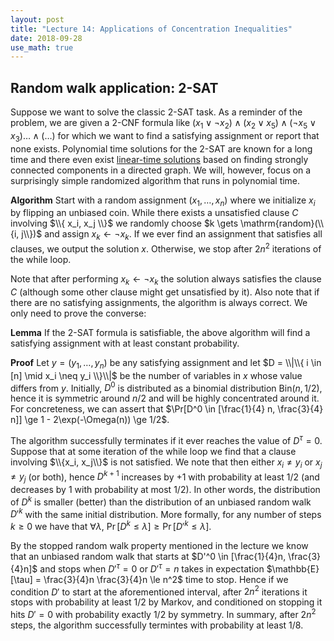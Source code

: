 ```yaml
---
layout: post
title: "Lecture 14: Applications of Concentration Inequalities"
date: 2018-09-28
use_math: true
---
```


## Random walk application: 2-SAT

Suppose we want to solve the classic 2-SAT task. As a reminder of the problem, we are given a 2-CNF formula like $(x_1 \lor \neg x_2) \land (x_2 \lor x_5) \land (\neg x_5 \lor x_3) \ldots \land ( \ldots )$ for which we want to find a satisfying assignment or report that none exists. Polynomial time solutions for the 2-SAT are known for a long time and there even exist [linear-time solutions](http://www.math.ucsd.edu/~sbuss/CourseWeb/Math268_2007WS/2SAT.pdf) based on finding strongly connected components in a directed graph. We will, however, focus on a surprisingly simple randomized algorithm that runs in polynomial time.

**Algorithm** Start with a random assignment $(x_1, \ldots, x_n)$ where we initialize $x_i$ by flipping an unbiased coin. While there exists a unsatisfied clause $C$ involving $\\{ x_i, x_j \\}$ we randomly choose $k \gets \mathrm{random}(\\{i, j\\})$ and assign $x_k \gets \neg x_k$. If we ever find an assignment that satisfies all clauses, we output the solution $x$. Otherwise, we stop after $2 n^2$ iterations of the while loop.

Note that after performing $x_k \gets \neg x_k$ the solution always satisfies the clause $C$ (although some other clause might get unsatisfied by it). Also note that if there are no satisfying assignments, the algorithm is always correct. We only need to prove the converse:

**Lemma** If the 2-SAT formula is satisfiable, the above algorithm will find a satisfying assignment with at least constant probability.

**Proof** Let $y = (y_1, \ldots, y_n)$ be any satisfying assignment and let $D = \\|\\{ i \in [n] \mid x_i \neq y_i \\}\\|$ be the number of variables in $x$ whose value differs from $y$. Initially, $D^0$ is distributed as a binomial distribution $\mathrm{Bin}(n, 1/2)$, hence it is symmetric around $n/2$ and will be highly concentrated around it. For concreteness, we can assert that $\Pr[D^0 \in [\frac{1}{4} n, \frac{3}{4} n]] \ge 1 - 2\exp(-\Omega(n)) \ge 1/2$.

  The algorithm successfully terminates if it ever reaches the value of $D^\tau = 0$. Suppose that at some iteration of the while loop we find that a clause involving $\\{x_i, x_j\\}$ is not satisfied. We note that then either $x_i \neq y_i$ or $x_j \neq y_j$ (or both), hence $D^{k+1}$ increases by $+1$ with probability at least $1/2$ (and decreases by $1$ with probability at most $1/2$). In other words, the distribution of $D^{k}$ is smaller (better) than the distribution of an unbiased random walk $D'^{k}$ with the same initial distribution. More formally, for any number of steps $k \ge 0$ we have that $\forall \lambda,\ \Pr[D^k \le \lambda] \ge \Pr[D'^k \le \lambda]$.

  By the stopped random walk property mentioned in the lecture we know that an unbiased random walk that starts at $D'^0 \in [\frac{1}{4}n, \frac{3}{4}n]$ and stops when $D'^\tau = 0$ or $D'^\tau = n$ takes in expectation $\mathbb{E}[\tau] = \frac{3}{4}n \frac{3}{4}n \le n^2$ time to stop. Hence if we condition $D'$ to start at the aforementioned interval, after $2n^2$ iterations it stops with probability at least $1/2$ by Markov, and conditioned on stopping it hits $D' = 0$ with probability exactly $1/2$ by symmetry. In summary, after $2 n^2$ steps, the algorithm successfully termintes with probability at least $1/8$.
  